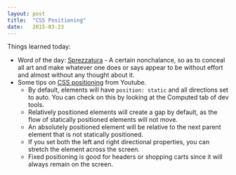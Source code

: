 ```yaml
---
layout: post
title:  "CSS Positioning"
date:   2015-03-23
---
```

Things learned today:

* Word of the day: [Sprezzatura](http://en.wikipedia.org/wiki/Sprezzatura) - A certain nonchalance, so as to conceal all art and make whatever one does or says appear to be without effort and almost without any thought about it.
* Some tips on [CSS positioning](https://www.youtube.com/watch?v=Rf6zAP4YnZA&list=PLqGj3iMvMa4L731ispRfGAabXeRpM4RL6) from Youtube.
	* By default, elements will have ```position: static``` and all directions set to auto. You can check on this by looking at the Computed tab of dev tools.
	* Relatively positioned elements will create a gap by default, as the flow of statically positioned elements will not move.
	* An absolutely positioned element will be relative to the next parent element that is not statically positioned.
	* If you set both the left and right directional properties, you can stretch the element across the screen.
	* Fixed positioning is good for headers or shopping carts since it will always remain on the screen.